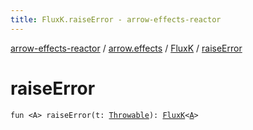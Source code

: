 ```yaml
---
title: FluxK.raiseError - arrow-effects-reactor
---
```


[arrow-effects-reactor](../../index.html) / [arrow.effects](../index.html) / [FluxK](index.html) / [raiseError](./raise-error.html)

# raiseError

`fun <A> raiseError(t: `[`Throwable`](https://kotlinlang.org/api/latest/jvm/stdlib/kotlin/-throwable/index.html)`): `[`FluxK`](index.html)`<`[`A`](raise-error.html#A)`>`